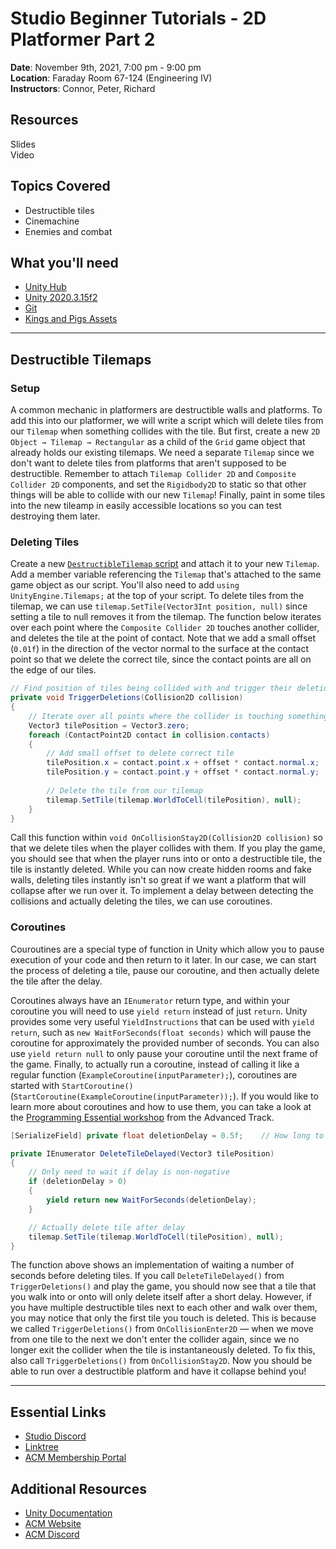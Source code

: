# Studio Beginner Tutorials - 2D Platformer Part 2 
  
**Date**: November 9th, 2021, 7:00 pm - 9:00 pm<br>
**Location**: Faraday Room 67-124 (Engineering IV)<br>
**Instructors**: Connor, Peter, Richard
 
## Resources
Slides<br>
Video
 
## Topics Covered
* Destructible tiles
* Cinemachine
* Enemies and combat
 
## What you'll need
* [Unity Hub](https://unity.com/download)
* [Unity 2020.3.15f2](https://unity3d.com/unity/qa/lts-releases)
* [Git](https://git-scm.com/downloads)
* [Kings and Pigs Assets](https://pixelfrog-assets.itch.io/kings-and-pigs)

---

## Destructible Tilemaps

### Setup
A common mechanic in platformers are destructible walls and platforms. To add this into our platformer, we will write a script which will delete tiles from our `Tilemap` when something collides with the tile. But first, create a new `2D Object → Tilemap → Rectangular` as a child of the `Grid` game object that already holds our existing tilemaps. We need a separate `Tilemap` since we don't want to delete tiles from platforms that aren't supposed to be destructible. Remember to attach `Tilemap Collider 2D` and `Composite Collider 2D` components, and set the `Rigidbody2D` to static so that other things will be able to collide with our new `Tilemap`! Finally, paint in some tiles into the new tileamp in easily accessible locations so you can test destroying them later.

### Deleting Tiles
Create a new [`DestructibleTilemap` script](https://github.com/uclaacm/studio-beginner-tutorials-f21/blob/main/Platformer%20Part%20I/Assets/Scripts/DestructibleTilemap.cs) and attach it to your new `Tilemap`. Add a member variable referencing the `Tilemap` that's attached to the same game object as our script. You'll also need to add `using UnityEngine.Tilemaps;` at the top of your script. To delete tiles from the tilemap, we can use `tilemap.SetTile(Vector3Int position, null)` since setting a tile to null removes it from the tilemap. The function below iterates over each point where the `Composite Collider 2D` touches another collider, and deletes the tile at the point of contact. Note that we add a small offset (`0.01f`) in the direction of the vector normal to the surface at the contact point so that we delete the correct tile, since the contact points are all on the edge of our tiles.

```c#
// Find position of tiles being collided with and trigger their deletion
private void TriggerDeletions(Collision2D collision)
{
	// Iterate over all points where the collider is touching something
	Vector3 tilePosition = Vector3.zero;
	foreach (ContactPoint2D contact in collision.contacts)
	{
		// Add small offset to delete correct tile
		tilePosition.x = contact.point.x + offset * contact.normal.x;
		tilePosition.y = contact.point.y + offset * contact.normal.y;
    
		// Delete the tile from our tilemap
		tilemap.SetTile(tilemap.WorldToCell(tilePosition), null);
	}
}
```

Call this function within `void OnCollisionStay2D(Collision2D collision)` so that we delete tiles when the player collides with them. If you play the game, you should see that when the player runs into or onto a destructible tile, the tile is instantly deleted. While you can now create hidden rooms and fake walls, deleting tiles instantly isn't so great if we want a platform that will collapse after we run over it. To implement a delay between detecting the collisions and actually deleting the tiles, we can use coroutines.

### Coroutines
Couroutines are a special type of function in Unity which allow you to pause execution of your code and then return to it later. In our case, we can start the process of deleting a tile, pause our coroutine, and then actually delete the tile after the delay.

Coroutines always have an `IEnumerator` return type, and within your coroutine you will need to use `yield return` instead of just `return`. Unity provides some very useful `YieldInstructions` that can be used with `yield return`, such as `new WaitForSeconds(float seconds)` which will pause the coroutine for approximately the provided number of seconds. You can also use `yield return null` to only pause your coroutine until the next frame of the game. Finally, to actually run a coroutine, instead of calling it like a regular function (`ExampleCoroutine(inputParameter);`), coroutines are started with `StartCoroutine()` (`StartCoroutine(ExampleCoroutine(inputParameter));`). If you would like to learn more about coroutines and how to use them, you can take a look at the [Programming Essential workshop](https://github.com/uclaacm/studio-advanced-tutorials-f21/tree/main/Programming%20Essentials) from the Advanced Track.

```c#
[SerializeField] private float deletionDelay = 0.5f;	// How long to wait before deleting a tile

private IEnumerator DeleteTileDelayed(Vector3 tilePosition)
{
	// Only need to wait if delay is non-negative
	if (deletionDelay > 0)
	{
		yield return new WaitForSeconds(deletionDelay);
	}

	// Actually delete tile after delay
	tilemap.SetTile(tilemap.WorldToCell(tilePosition), null);
}
```

The function above shows an implementation of waiting a number of seconds before deleting tiles. If you call `DeleteTileDelayed()` from `TriggerDeletions()` and play the game, you should now see that a tile that you walk into or onto will only delete itself after a short delay. However, if you have multiple destructible tiles next to each other and walk over them, you may notice that only the first tile you touch is deleted. This is because we called `TriggerDeletions()` from `OnCollisionEnter2D` — when we move from one tile to the next we don't enter the collider again, since we no longer exit the collider when the tile is instantaneously deleted. To fix this, also call `TriggerDeletions()` from `OnCollisionStay2D`. Now you should be able to run over a destructible platform and have it collapse behind you!

---
## Essential Links
- [Studio Discord](https://discord.com/invite/bBk2Mcw)
- [Linktree](https://linktr.ee/acmstudio)
- [ACM Membership Portal](https://members.uclaacm.com/)
## Additional Resources
- [Unity Documentation](https://docs.unity3d.com/Manual/index.html)
- [ACM Website](https://www.uclaacm.com/)
- [ACM Discord](https://discord.com/invite/eWmzKsY)
 
 
 
